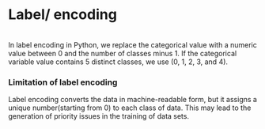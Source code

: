 <h1> Label/ encoding</h1>
<br>
In label encoding in Python, we replace the categorical value with a numeric value between 0 and the number of classes minus 1. If the categorical variable value contains 5 distinct classes, we use (0, 1, 2, 3, and 4).
<br>
<h3>Limitation of label encoding</h3>
Label encoding converts the data in machine-readable form, but it assigns a unique number(starting from 0) to each class of data. This may lead to the generation of priority issues in the training of data sets.
